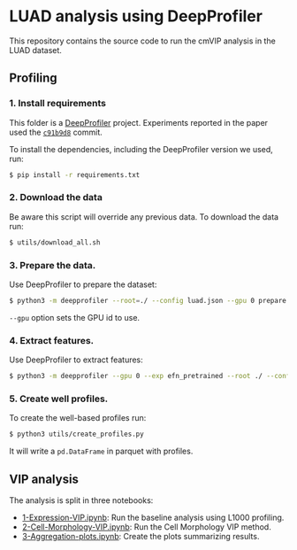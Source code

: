 # LUAD analysis using DeepProfiler

This repository contains the source code to run the cmVIP analysis in the LUAD
dataset.

## Profiling

### 1. Install requirements

This folder is a [DeepProfiler](https://github.com/cytomining/DeepProfiler)
project.  Experiments reported in the paper used the
[`c91b9d8`](https://github.com/cytomining/DeepProfiler/tree/c91b9d821a37d90583d19d209be2e53fe3f08d8d#quick-guide)
commit.

To install the dependencies, including the DeepProfiler version we used, run:
```bash
$ pip install -r requirements.txt
```

### 2. Download the data

Be aware this script will override any previous data. To download the data run:

```bash
$ utils/download_all.sh
```

### 3. Prepare the data.

Use DeepProfiler to prepare the dataset:

```bash
$ python3 -m deepprofiler --root=./ --config luad.json --gpu 0 prepare
```

`--gpu` option sets the GPU id to use.

### 4. Extract features.

Use DeepProfiler to extract features:

```bash
$ python3 -m deepprofiler --gpu 0 --exp efn_pretrained --root ./ --config luad.json profile
```

### 5. Create well profiles.

To create the well-based profiles run:

```bash
$ python3 utils/create_profiles.py
```

It will write a `pd.DataFrame` in parquet with profiles.

## VIP analysis

The analysis is split in three notebooks:
 - [1-Expression-VIP.ipynb](1-Expression-VIP.ipynb): Run the baseline analysis using L1000 profiling.
 - [2-Cell-Morphology-VIP.ipynb](2-Cell-Morphology-VIP.ipynb): Run the Cell Morphology VIP method.
 - [3-Aggregation-plots.ipynb](3-Aggregation-plots.ipynb): Create the plots summarizing results.
